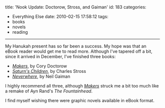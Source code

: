 title: 'Nook Update: Doctorow, Stross, and Gaiman'
id: 183
categories:
  - Everything Else
date: 2010-02-15 17:58:12
tags:
  - books
  - novels
  - reading
---

My Hanukah present has so far been a success. My hope was that an eBook reader would get me to read more. Although I've tapered off a bit, since it arrived in December, I've finished three books:

*   _[Makers](0765312794)_, by Cory Doctorow
*   _[Saturn's Children](0441015948)_, by Charles Stross
*   _[Neverwhere](0060557818)_, by Neil Gaiman

I highly recommend all three, although _[Makers](0765312794)_ struck me a bit too much like a remake of Ayn Rand's _The Fountainhead_.

I find myself wishing there were graphic novels available in eBook format.
